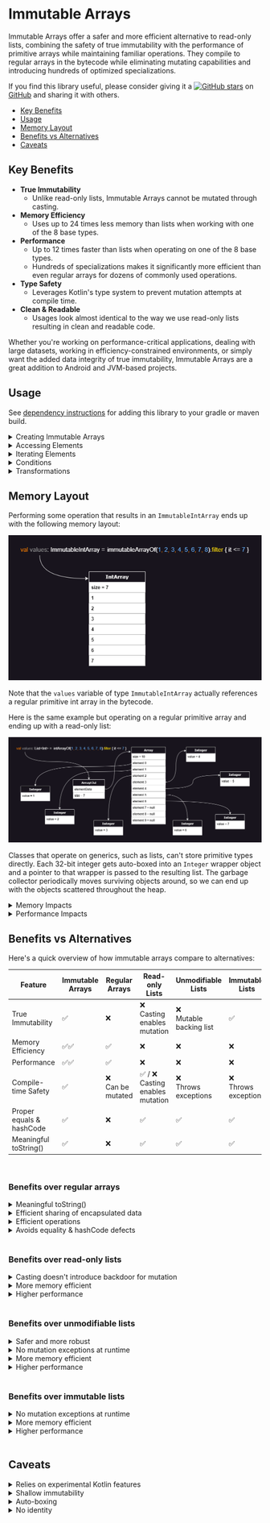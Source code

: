 # Immutable Arrays

Immutable Arrays offer a safer and more efficient alternative to read-only lists, combining the safety of true
immutability with the performance of primitive arrays while maintaining familiar operations. They compile to regular
arrays in the bytecode while eliminating mutating capabilities and introducing hundreds of optimized specializations.

If you find this library useful, please consider giving it
a [![GitHub stars](https://img.shields.io/github/stars/daniel-rusu/pods4k?label=Star)](https://github.com/daniel-rusu/pods4k)
on [GitHub](https://github.com/daniel-rusu/pods4k) and sharing it with others.

* [Key Benefits](#key-benefits)
* [Usage](#usage)
* [Memory Layout](#memory-layout)
* [Benefits vs Alternatives](#benefits-vs-alternatives)
* [Caveats](#caveats)

## Key Benefits

* **True Immutability**
    * Unlike read-only lists, Immutable Arrays cannot be mutated through casting.
* **Memory Efficiency**
    * Uses up to 24 times less memory than lists when working with one of the 8 base types.
* **Performance**
    * Up to 12 times faster than lists when operating on one of the 8 base types.
    * Hundreds of specializations makes it significantly more efficient than even regular arrays for dozens of
      commonly used operations.
* **Type Safety**
    * Leverages Kotlin's type system to prevent mutation attempts at compile time.
* **Clean & Readable**
    * Usages look almost identical to the way we use read-only lists resulting in clean and readable code.

Whether you're working on performance-critical applications, dealing with large datasets, working in
efficiency-constrained environments, or simply want the added data integrity of true immutability, Immutable Arrays are
a great addition to Android and JVM-based projects.

## Usage

See [dependency instructions](../README.md#dependency) for adding this library to your gradle or maven build.

<details>
<summary>Creating Immutable Arrays</summary>

### Empty Arrays

```kotlin
// generic arrays
emptyImmutableArray<String>()

// primitive arrays
emptyImmutableBooleanArray()
emptyImmutableFloatArray()
// ...
```

### From Values

```kotlin
immutableArrayOf("Bob", "Jane") // ImmutableArray<String>
immutableArrayOf(1, 2, 3) // primitive int array
immutableArrayOf<Int>(1, 2, 3) // generic array with boxed integers
```

### Generated Elements

```kotlin
ImmutableArray(size = 3) { index -> index.toString() } // ["0", "1", "2"]
ImmutableIntArray(size = 5) { it * it } // [0, 1, 4, 9, 16]
ImmutableBooleanArray(size = 3) { it % 2 == 0 } // [true, false, true]
```

### From Existing Structures

```kotlin
arrayOf("Bob", "Dan").toImmutableArray() // ImmutableArray<String>
listOf(1, 2, 3).toImmutableArray() // primitive int array
listOf(1, 2, 3).toImmutableArray<Int>() // generic array with boxed integers
```

### With Build Functions

We can use the build functions when we don't know the resulting size in advance:

```kotlin
// Creates generic ImmutableArray<Person>
val adults = buildImmutableArray<Person> {
    people.forEach { if (it.age >= 18) add(it) }
}

// Creates primitive ImmutableIntArray
val luckyNumbers = buildImmutableIntArray {
    people.forEach { if (it.isLucky()) addAll(it.favoriteNumbers) }
}
```

Using build functions is more efficient than accumulating the values in a collection and then converting that into
an immutable array.

### With Builders

We can use immutable-array builders when accumulating values in more complex scenarios such as when delegating to helper
functions:

```kotlin
fun getTopStocks(): ImmutableArray<Stock> {
    val topStocksBuilder = ImmutableArray.Builder<Stock>()

    addTrendingStocks(topStocksBuilder)
    addFastestGrowingStocks(topStocksBuilder)

    return topStocksBuilder.build()
}

fun addTrendingStocks(builder: ImmutableArray.Builder<Stock>) {
    fetchInterestingStocks().forEach { if (it.trendingScore > 80) builder.add(it) }
}

// primitive variants also have builders e.g. ImmutableBooleanArray.Builder()
```

Using the builders is more efficient than accumulating the values in a collection and then converting that into an
immutable array.

</details>

<details>
<summary>Accessing Elements</summary>

### By Position

```kotlin
val names = immutableArrayOf("Dan", "Bob", "Jill")

// By index
names[0]
names.get(1)

// By destructuring
val (first, second) = names

// Special access methods
names.single() // & singleOrNull()
names.first() // & firstOrNUll()
names.last() // & lastOrNull()
```

### By Condition

```kotlin
val numbers = immutableArrayOf(4, 5, 6)

names.first { it % 2 == 0 } // 4
names.last { it % 2 == 0 } // 6
// similarly with firstOrNull & lastOrNull

names.single { it % 3 == 0 } // 6
// similarly with singleOrNull
```

</details>

<details>
<summary>Iterating Elements</summary>

```kotlin
val names = immutableArrayOf("Dan", "Bob", "Jill")

// For loops
for (name in names) { /* ... */
}

for (index in names.indices) { /* ... */
}

// ForEach
names.forEach { /* ... */ }
names.forEachIndexed { index, element -> /* ... */ }

// Sequences
names.asSequence()
    .filter { it.isInteresting() }
    .map { /* ... */ }
    .forEach { /* ... */ }
```

</details>

<details>
<summary>Conditions</summary>

```kotlin
val names = immutableArrayOf("Dan", "Bobby", "Jill")

"Jill" in names // true

names.isEmpty() // false

names.any { it.startsWith("B") } // true

names.none { it.length > 10 } // true

names.contains("Joe") // false

// etc.
```

</details>

<details>
<summary>Transformations</summary>

```kotlin
val names = immutableArrayOf("Dan", "Bobby", "Jill")

names.map { it.length } // [3, 5, 4]

names.filter { it.length <= 4 } // ["Dan", "Jill"]

names.take(2) // ["Dan", "Bobby"]

names.sorted() // ["Bobby", "Dan", "Jill"]

names.partition { it.length % 2 == 0 } // Pair(["Jill"], ["Dan", "Bobby"])

names + "Jane" // ["Dan", "Bobby", "Jill", "Jane"]

// etc.
```

</details>

## Memory Layout

Performing some operation that results in an `ImmutableIntArray` ends up with the following memory layout:

![Memory Layout of immutable arrays](./resources/immutable-array-memory-layout.drawio.png)

Note that the `values` variable of type `ImmutableIntArray` actually references a regular primitive int array in the
bytecode.

Here is the same example but operating on a regular primitive array and ending up with a read-only list:

![Memory Layout of Read-only Lists](./resources/list-memory-layout.drawio.png)

Classes that operate on generics, such as lists, can't store primitive types directly. Each 32-bit integer gets
auto-boxed into an `Integer` wrapper object and a pointer to that wrapper is passed to the resulting list. The garbage
collector periodically moves surviving objects around, so we can end up with the objects scattered throughout the heap.

<details>
<summary>Memory Impacts</summary>

1. Notice that the list contains 7 values but the backing array has a size of 10 with 3 null elements.  `ArrayList`
   starts with a default capacity of 10. As elements pass the filter criteria and get added to the array, if the backing
   array becomes full, a new array that's 1.5 times larger is created and the elements are copied over. On average,
   array lists end up with about 17% of unused capacity when the exact size isn't known ahead of time.

2. Although a 32-bit integer needs just 4 bytes to represent the value, in a typical 64-bit JVM environment,
   an `Integer` wrapper object requires 16 bytes for the object header, 4 bytes for the actual integer value, plus
   another 4 bytes of padding totalling 24 bytes. If we enable pointer compression, we can reduce this down to 16 bytes
   per wrapper.

3. In addition to the size of the `Integer` wrapper objects, the backing array stores pointers to the memory address of
   each of these wrappers. So ignoring the memory overhead of the list object and ignoring the unused over-provisioned
   spots, we need 32 bytes to store each 4-byte integer value!  With pointer compression, we can reduce this down to 20
   bytes for each 4-byte integer but that's still a 5X memory overhead!

The following table shows the per-element memory consumption on a 64-bit JVM accounting for the size of the reference
that points to the wrapper object, wrapper object header, value, and padding in the wrapper object to account for memory
alignment:

| Type    | Immutable Array<br/>(bytes per element) | ArrayList<br/>(bytes per element) | ArrayList on JVM with compressed oops<br/>(bytes per element) |
|---------|-----------------------------------------|-----------------------------------|---------------------------------------------------------------|
| Boolean | **1**                                   | 8 + 16 + 1 + 7 = **32**           | 4 + 12 + 1 + 7 = **24**                                       |
| Byte    | **1**                                   | 8 + 16 + 1 + 7 = **32**           | 4 + 12 + 1 + 7 = **24**                                       |
| Char    | **2**                                   | 8 + 16 + 2 + 6 = **32**           | 4 + 12 + 2 + 6 = **24**                                       |
| Short   | **2**                                   | 8 + 16 + 2 + 6 = **32**           | 4 + 12 + 2 + 6 = **24**                                       |
| Int     | **4**                                   | 8 + 16 + 4 + 4 = **32**           | 4 + 12 + 4 + 4 = **24**                                       |
| Int     | **4**                                   | 8 + 16 + 4 + 4 = **32**           | 4 + 12 + 4 + 4 = **24**                                       |
| Float   | **4**                                   | 8 + 16 + 4 + 4 = **32**           | 4 + 12 + 4 + 4 = **24**                                       |
| Long    | **8**                                   | 8 + 16 + 8 + 0 = **32**           | 4 + 12 + 8 + 0 = **24**                                       |
| Double  | **8**                                   | 8 + 16 + 8 + 0 = **32**           | 4 + 12 + 8 + 0 = **24**                                       |

</details>

<details>
<summary>Performance Impacts</summary>

When performing a trivial operation like `readOnlyList.get(index) + 1`, the following steps are performed behind the
scenes (note that this is a simplified explanation of the main steps):

1. Fetch the memory at the address specified by the `readOnlyList` variable to load the ArrayList object.
2. Ensure that `index` is smaller than the list size (enforced by the ArrayList class).
3. Fetch the memory at the address specified by the `elementData` variable from the `ArrayList` class to load the
   backing array object.
4. Ensure that `index` is smaller than the array size. This second check is enforced by the JVM for array accesses.
5. Compute the array address of that element into the array (i.e. `offset + elementSize * index`)
6. Fetch the memory at that computed location into the array, interpreting it as a pointer, and return that pointer
   back up the chain to the caller of `readOnlyList.get(index)`.
7. Fetch the memory specified by that pointer to get the `Integer` wrapper object.
8. Cast the object to an `Integer` by validating the object header (since generics are erased at compile time).
9. Unbox the `Integer` object into a primitive `int` and finally add 1.

Notice how many steps and memory hops are performed to fetch a single value! Iterating through read-only lists in tight
loops and performing operations on primitive values performs very poorly on modern CPU architectures. That's because
these values are scattered throughout memory resulting in very poor cache locality.

Fetching data from main memory can take several hundred cycles on modern CPU architectures. The CPU tries to minimize
this latency by fetching in bulk and predicting addresses that will be requested to pre-fetches data before it's
actually requested. Iterating through a primitive array is predictable as they are stored in a contiguous block of
memory. With primitive arrays, the CPU will fetch the initial element along with neighboring elements, so subsequent
elements are already loaded in the much quicker CPU caches by the time they're requested. However, the CPU pre-fetcher
has a tough time predicting the address of scattered memory requiring several hundred extra cycles to access each new
element if that hasn't already been fetched.

To get an idea of the potential performance impact of wrapper objects, Java Language Architect, Brian Goetz, ran some
benchmarks replacing reference carriers with values as part of project Valhalla exploration. Brian found performance
improvements ranging from 3.5x to 12x faster: [YouTube presentation](https://youtu.be/1H4vmT-Va4o?t=899)

</details>

## Benefits vs Alternatives

Here's a quick overview of how immutable arrays compare to alternatives:

| Feature                  | Immutable Arrays | Regular Arrays         | Read-only Lists                      | Unmodifiable Lists          | Immutable Lists           |
|--------------------------|------------------|------------------------|--------------------------------------|-----------------------------|---------------------------|
| True Immutability        | ✅                | ❌                      | ❌ <br/>Casting enables mutation      | ❌ <br/>Mutable backing list | ✅                         |
| Memory Efficiency        | ✅✅               | ✅                      | ❌                                    | ❌                           | ❌                         |
| Performance              | ✅✅               | ✅                      | ❌                                    | ❌                           | ❌                         |
| Compile-time Safety      | ✅                | ❌ <br/> Can be mutated | ✅ / ❌ <br/> Casting enables mutation | ❌ <br/> Throws exceptions   | ❌ <br/> Throws exceptions |
| Proper equals & hashCode | ✅                | ❌                      | ✅                                    | ✅                           | ✅                         |
| Meaningful toString()    | ✅                | ❌                      | ✅                                    | ✅                           | ✅                         |

<br>

### Benefits over regular arrays

<details>
<summary>Meaningful toString()</summary>

Unlike regular arrays, calling toString() on immutable arrays produces a pretty representation of the data:

```kotlin
println(immutableArrayOf("Dan", "Bob")) // [Dan, Bob]  Nice!
println(arrayOf("Dan", "Bob")) // [Ljava.lang.String;@7d4991ad  Yuck!
```

</details>

<details>
<summary>Efficient sharing of encapsulated data</summary>

Regular arrays can have their elements reassigned making them a poor choice for encapsulated data that needs to be
occasionally shared. Using a regular array forces us to duplicate the contents before sharing so that callers can't
mutate the encapsulated array. This negatively affects performance and adds extra pressure on the garbage collector.
Immutable arrays can be safely shared resulting in cleaner and more efficient code.
</details>

<details>
<summary>Efficient operations</summary>

Regular arrays are usually chosen for memory or performance reasons, however these benefits are negated when performing
dozens of typical operations:

```kotlin
val weights = doubleArrayOf(1.5, 3.0, 10.2, 15.7, 2.0)
val interestingWeights = weights.filter { it > 10.0 }
// Oops, all our effort is in vain as this results in a 
// List<Double> auto-boxing each resulting value!
```

Unlike regular arrays, most of the common operations on immutable arrays have specializations so that clean code is
efficient by default:

```kotlin
val people = immutableArrayOf(
    Person(name = "Dan", age = 3),
    Person(name = "Bob", age = 4),
) // ImmutableArray<Person>

// Since the age field is a non-nullable Int, Mapping the ages uses an 
// efficient ImmutableIntArray storing primitive int values
val ages = people.map { it.age }
performStatisticalAnalysis(ages)
```

Here's a non-exhaustive list of operations that benefit from specializations resulting in significant efficiency
improvements (note that some of these will be added in future releases):

* map
* mapNotNull
* mapIndexed
* flatMap
* flatMapIndexed
* filter
* filterIndexed
* filterNot
* filterNotNull
* take
* takeWhile
* takeLast
* takeLastWhile
* drop
* dropWhile
* dropLast
* dropLastWhile
* reversed
* sorted
* sortedWith
* sortedBy
* sortedDescending
* sortedByDescending
* partition
* slice
* distinct
* distinctBy
* etc.

</details>

<details>
<summary>Avoids equality & hashCode defects</summary>

Unlike regular arrays, Immutable arrays have a proper equals & hashCode implementation allowing us to compare them in
the same way that we compare lists:

```kotlin
// Yes, this condition will be true when the immutable arrays have identical contents
if (immutableArrayOf(1, 2) == immutableArrayOf(1, 2)) return
```

Since we can compare 2 lists directly, developers occasionally attempt to do the same with regular arrays. Even worse,
defects can sneak in without obvious usages of these broken behaviors:

```kotlin
data class Order(val id: Long, private val products: Array<Product>)

val rejectedOrders = mutableSetOf<Order>()
// Oops, attempting to add Orders to a hashSet will make use of the auto-generated 
// equals & hashCode methods from the Order data class which will in turn rely on 
// the defective equals & hashCode implementation of regular arrays
```

</details>

<br>

### Benefits over read-only lists

<details>
<summary>Casting doesn't introduce backdoor for mutation</summary>

Read-only lists appear to be immutable at first as they don't expose any mutating methods. However, they can be cast
into a `MutableList` and modified:

```kotlin
val values = listOf(1, 2, 3)
values[0] = 2 // Compiler error: No set method providing array access

(values as MutableList)[0] = 100
println(values) // [100, 2, 3]
```

Immutable arrays don't have this backdoor:

```kotlin
val values = immutableArrayOf(1, 2, 3)
values[0] = 2 // Compiler error: No set method providing array access

@Suppress("CAST_NEVER_SUCCEEDS")
(values as IntArray)[0] = 100
// ClassCastException: ImmutableIntArray cannot be cast to [I
```

</details>

<details>
<summary>More memory efficient</summary>

Read-only lists containing one of the eight base types, like `List<Int>`, use between 5 to 8 times more memory than
immutable arrays! See the **Memory Impacts** section in [Memory Layout](#memory-layout) for details.

Even when storing generic types, read-only lists still use more memory as their backing array usually has about 17% of
unused capacity. There's also the small memory overhead of the `ArrayList` class whereas variables of immutable array
types point directly at the backing array in the bytecode.

</details>

<details>
<summary>Higher performance</summary>

Executing tight loops on read-only lists containing one of the eight base types, like `List<Int>`, can be over 10 times
slower than immutable arrays. See the `Performance Impacts` section in [Memory Layout](#memory-layout) for details.

Even when operating on generic types, read-only lists have an extra layer of indirection since method calls such as
getting an element, are routed through the `ArrayList` class whereas getting an element from an immutable array accesses
the array element directly. This is because immutable arrays are a zero-cost abstraction that gets eliminated at compile
time.

</details>

<br>

### Benefits over unmodifiable lists

<details>
<summary>Safer and more robust</summary>

Calling `Collections.unmodifiableList(myMutableList)` doesn't copy the elements into a new immutable list but rather
creates a view that wraps the original collection. Although the view won't allow mutation, the underlying collection
that the view references can continue to mutate. This introduces a category of defects where a view is shared and
intended to be processed right away but the underlying mutable list is modified again before it's processed. This can
happen when the view is shared and then a separate thread mutates the underlying list. Another scenario is when the
processing logic is enhanced to delay the processing to a later time such as by adding it to some processing queue.

Immutable arrays don't have this problem as they can never be mutated by anyone.

</details>

<details>
<summary>No mutation exceptions at runtime</summary>

Unmodifiable lists implement the Java `List` interface and override mutating methods to throw exceptions. Although
this prevents mutation at the view level, it can result in exceptions being thrown at runtime affecting the user
experience.

However, attempting to mutate an immutable array won't even compile preventing this category of defects altogether.

</details>

<details>
<summary>More memory efficient</summary>

Unmodifiable lists have the same memory drawbacks as read-only lists
(see [Benefits over read-only lists](#benefits-over-read-only-lists)) along with a tiny extra overhead from the wrapper.

</details>

<details>
<summary>Higher performance</summary>

Unmodifiable lists have the performance drawbacks of read-only lists
(see [Benefits over read-only lists](#benefits-over-read-only-lists)) but even worse due to the extra layer of
indirection caused by the wrapper object.

</details>

<br>

### Benefits over immutable lists

<details>
<summary>No mutation exceptions at runtime</summary>

Immutable lists implement the Java `List` interface and override mutating methods to throw exceptions. Although this
prevents mutation, it can result in exceptions being thrown at runtime affecting the user experience.

However, attempting to mutate an immutable array won't even compile preventing this category of defects altogether.

</details>

<details>
<summary>More memory efficient</summary>

Immutable lists containing one of the eight base types, like List<Int>, use between 5 to 8 times more memory than
immutable arrays! See the Memory Impacts section in Memory Layout for details.

There's also the small memory overhead of the immutable list class whereas variables of immutable array types point
directly at the backing array in the bytecode.

</details>

<details>
<summary>Higher performance</summary>

Immutable lists have the same performance drawbacks as read-only lists
(see [Benefits over read-only lists](#benefits-over-read-only-lists)).

</details>

<br>

## Caveats

<details>
<summary>Relies on experimental Kotlin features</summary>

The following experimental features are used which could change in future Kotlin releases:

* [Inline value classes](https://kotlinlang.org/docs/inline-classes.html)
    * These enable zero cost abstractions that are eliminated at compile time. The immutable array classes are inline
      value classes.
    * This feature was introduced in Kotlin 1.3 and is used by some standard library features
      like [unsigned integer types](https://kotlinlang.org/docs/unsigned-integer-types.html).
* [Overload resolution by lambda return type](https://kotlinlang.org/api/latest/jvm/stdlib/kotlin/-overload-resolution-by-lambda-return-type/)
    * This enables the hundreds of optimized specializations that make use of overloaded functions containing parameters
      with different lambda return types. Without this feature, these overloaded functions would result in a runtime
      signature clash on the JVM.
    * This feature was introduced in Kotlin 1.4 and is used extensively throughout the Kotlin standard library.
* [Custom equals in value classes](https://youtrack.jetbrains.com/issue/KT-24874/Support-custom-equals-and-hashCode-for-value-classes)
    * This enables overriding the equals & hashcode methods for inline value classes.
    * This feature was added for the JVM IR backend (which handles both Android & regular JVM development) in Kotlin 1.9
      but hasn't been announced yet because the other backends were not ready. Since this isn't a Kotlin multiplatform
      library, the lack of support in the other backends won't affect us.

Since this library relies on experimental Kotlin features, it should be regarded as being in beta.

</details>

<details>
<summary>Shallow immutability</summary>

Similar to Guava immutable lists, immutable arrays only prevent mutation of the array so that elements cannot be added,
removed, or replaced. However, the elements themselves can still be mutated if they expose mutating capabilities:

```kotlin
class Person(val name: String, var spouse: Person? = null)

val people = immutableArrayOf(
    Person("Bob"),
    Person("Jane"),
)

// The `people` immutable array is protected against mutation
people[0] = Person("Dan") // Compile error: No set method providing array access

// However, a `Person` instance can be mutated since it exposes `spouse` as a var property 
people[0].spouse = Person("Jill")
```

</details>

<details>
<summary>Auto-boxing</summary>

Immutable arrays are zero-cost abstractions that get eliminated at compile time. All variables, properties, function
arguments, function receiver types, or return types that explicitly use the immutable array types get replaced
at compile time to operate directly on the underlying array without any auto-boxing or wrapper object.

In order to avoid representing its identity as the identity of the underlying array, the Kotlin compiler adds additional
instructions everywhere the immutable array is interpreted as a generic type, or by a supertype like `Any` or `Any?`. In
these scenarios, the immutable array is auto-boxed into a single tiny wrapper object which stores a reference to the
actual array and that wrapper object is passed along. However, generic functions that are marked with the `inline`
modifier, such as `with` from the Kotlin standard library, don't induce auto-boxing because the function is inlined into
each call site replacing the generic with the actual type.

Note that when using reflection to traverse the object graph, reflective code will encounter the underlying array
directly without any wrapper object except for the auto-boxing scenarios in which case it will encounter the wrapper
that contains the underlying array.

Here are some examples to get a better idea of where auto-boxing occurs:

```kotlin
// no auto-boxing.  `names` references the underlying array directly
val names = immutableArrayOf("Dan", "Bob")

// no auto-boxing because `with` is an inline function so the generic parameter becomes strongly typed
with(names) {
    println(this.size)
}

// casting induces auto-boxing.  This prevents any backdoor to the underlying array 
names as Any

// auto-boxing since println accepts a variable of type Any
println(names)

// Even though we're explicitly specifying the ImmutableArray type as the generic type, remember that the ArrayList 
// class itself isn't hardcoded to work with immutable arrays, so each immutable array must be auto-boxed
val arrays = ArrayList<ImmutableArray<String>>()
arrays += names // auto-boxing due to generics

// auto-boxing because the immutable array is used as a generic receiver
fun <T> T.genericExtensionFunction() {
    // ...
}

names.genericExtensionFunction()
```

The overhead of auto-boxing the entire array is identical to that of autoboxing a single primitive `Double` value. Since
this is referring to the entire immutable array, the memory or performance overhead of this operation is negligible in
most scenarios. Normally auto-boxing can have a large memory or performance impact when auto-boxing many values like
what happens with read-only lists. However, in this case the immutable array itself is auto-boxed into a single tiny
wrapper without auto-boxing any of the array elements.

For optimal performance, we recommend using the immutable array types for everything that expects to work with
immutable arrays as this avoids auto-boxing. However, passing immutable arrays to generic inline functions as the
generic type avoids auto-boxing since the generic parameter becomes strongly typed when inlined into the call site.

</details>

<details>
<summary>No identity</summary>

Immutable arrays are zero-cost abstractions that get eliminated at compile time. In a way, we can think of them as a
kind of virtual quantum particle that comes in and out of existence (see Auto-boxing above).

Since immutable arrays aren't persistent wrapper objects, attempting to use their identities is not supported. Here are
some patterns that attempt to make use of their identities:

Reference equality:

```kotlin
fun replaceArray(replacement: ImmutableArray<String>) {
    if (currentValues === replacement) { // Compiler error: Identity equality is forbidden
        // Note the reference equality.  Regular structural equality using `==` is allowed and works as expected
    }
    currentValues = replacement
}
```

Identity hashCode:

```kotlin
val values = immutableArrayOf(1, 2, 3)
val identityHashCode = System.identityHashCode(values)
// Oops, the identityHashCode function accepts any type instead of an immutable array type, so it's auto-boxed into a 
// tiny wrapper object and the identity hashCode of that temporary wrapper is returned which is meaningless
```

Synchronization:

```kotlin
class Account(val accountHolders: ReadOnlyArray<Person>) {
    private var balance: Money = 0.dollars

    fun withdraw(amount: Money) {
        // Compiler warning: Synchronizing by ImmutableArray<Person> is forbidden
        synchronized(accountHolders) {
            // Oops, the synchronized function accepts any type instead of an immutable array type, so it's auto-boxed 
            // into a new temporary tiny wrapper object, and we're meaninglessly synchronizing on that temporary wrapper
            balance -= amount
        }
    }
}
```

</details>
